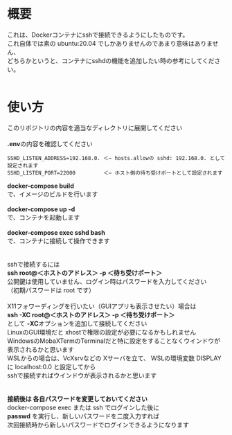 # 概要
これは、Dockerコンテナにsshで接続できるようにしたものです。<br>
これ自体では素の ubuntu:20.04 でしかありませんのであまり意味はありません、<br>
どちらかというと、コンテナにsshdの機能を追加したい時の参考にしてください。<br>
<br>
# 使い方
このリポジトリの内容を適当なディレクトリに展開してください<br>
<br>
**.env**の内容を確認してください
```
SSHD_LISTEN_ADDRESS=192.168.0. ＜− hosts.allowの sshd: 192.168.0. として設定されます
SSHD_LISTEN_PORT=22000         ＜− ホスト側の待ち受けポートとして設定されます
```
**docker-compose build**<br>
で、イメージのビルドを行います<br>
<br>
**docker-compose up -d**<br>
で、コンテナを起動します<br>
<br>
**docker-compose exec sshd bash**<br>
で、コンテナに接続して操作できます<br>
<br>
<br>
sshで接続するには<br>
**ssh root@＜ホストのアドレス＞ -p ＜待ち受けポート＞**<br>
公開鍵は使用していません、ログイン時はパスワードを入力してください<br>
（初期パスワードは root です）<br>
<br>
X11フォワーディングを行いたい（GUIアプリも表示させたい）場合は<br>
**ssh -XC root@＜ホストのアドレス＞ -p ＜待ち受けポート＞**<br>
として **-XC**オプションを追加して接続してください<br>
LinuxのGUI環境だと xhostで権限の設定が必要になるかもしれません<br>
WindowsのMobaXTermのTerminalだと特に設定をすることなくウインドウが表示されるかと思います<br>
WSLからの場合は、VcXsrvなどの Xサーバを立て、
WSLの環境変数 DISPLAY に localhost:0.0 と設定してから<br>
sshで接続すればウインドウが表示されるかと思います<br>
<br>
<br>
**接続後は 各自パスワードを変更しておいてください**<br>
docker-compose exec または ssh でログインした後に<br>
**passwd** を実行し、新しいパスワードを二度入力すれば<br>
次回接続時から新しいパスワードでログインできるようになります<br>
<br><br><br><br><br>
